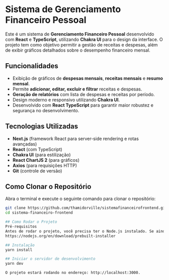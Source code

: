 # Sistema de Gerenciamento Financeiro Pessoal

Este é um sistema de **Gerenciamento Financeiro Pessoal** desenvolvido com **React** e **TypeScript**, utilizando **Chakra UI** para o design da interface. O projeto tem como objetivo permitir a gestão de receitas e despesas, além de exibir gráficos detalhados sobre o desempenho financeiro mensal.

## Funcionalidades

- Exibição de gráficos de **despesas mensais**, **receitas mensais** e **resumo mensal**.
- Permite **adicionar, editar, excluir e filtrar** receitas e despesas.
- **Geração de relatórios** com lista de despesas e receitas por período.
- Design moderno e responsivo utilizando **Chakra UI**.
- Desenvolvido com **React TypeScript** para garantir maior robustez e segurança no desenvolvimento.

## Tecnologias Utilizadas
- **Next.js** (framework React para server-side rendering e rotas avançadas)
- **React** (com TypeScript)
- **Chakra UI** (para estilização)
- **React ChartJS 2** (para gráficos)
- **Axios** (para requisições HTTP)
- **Git** (controle de versão)

## Como Clonar o Repositório

Abra o terminal e execute o seguinte comando para clonar o repositório:

   ```bash
   git clone https://github.com/thamidorville/sistemafinanceirofrontend.git
   cd sistema-financeiro-frontend

## Como Rodar o Projeto
Pré-requisitos
Antes de rodar o projeto, você precisa ter o Node.js instalado. Se ainda não tiver, você pode baixar e instalar a partir do: 
https://nodejs.org/en/download/prebuilt-installer

## Instalação
yarn install

## Iniciar o servidor de desenvolvimento
yarn dev

O projeto estará rodando no endereço: http://localhost:3000.
